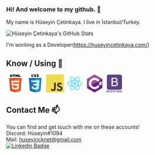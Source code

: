 ### Hi! And welcome to my github. 👋


My name is Hüseyin Çetinkaya. I live in İstanbul/Turkey.

![Hüseyin Çetinkaya's GitHub Stats](https://github-readme-stats.vercel.app/api?username=huseyinck&show_icons=true)

I'm working as a Developer(https://huseyincetinkaya.com/)

## Know / Using 🧠

<a href="https://www.w3schools.com/html/" target="_blank"><img height="50" src="https://raw.githubusercontent.com/devicons/devicon/master/icons/html5/html5-original-wordmark.svg"></a>
<a href="https://www.w3schools.com/css/" target="_blank"><img height="50" src="https://raw.githubusercontent.com/devicons/devicon/master/icons/css3/css3-original-wordmark.svg"></a>
<a href="https://www.javascript.com/" target="_blank"><img height="50" src="https://raw.githubusercontent.com/devicons/devicon/master/icons/javascript/javascript-original.svg"></a>
<a href="https://reactjs.org/" target="_blank"><img height="50" src="https://raw.githubusercontent.com/github/explore/80688e429a7d4ef2fca1e82350fe8e3517d3494d/topics/react/react.png"></a>
<a href="https://github.com/devicons/devicon/blob/master/icons/csharp/csharp-original.svg" target="_blank"><img height="50" src="https://raw.githubusercontent.com/devicons/devicon/9f4f5cdb393299a81125eb5127929ea7bfe42889/icons/csharp/csharp-original.svg"></a>
<a href="https://getbootstrap.com/" target="_blank"><img height="50" src="https://raw.githubusercontent.com/devicons/devicon/master/icons/bootstrap/bootstrap-plain-wordmark.svg"></a>



## Contact Me 📫

You can find and get touch with me on these accounts! </br>
Discord: Hüseyin#1094 </br>
Mail: huseyincknet@gmail.com </br>
[![Linkedin Badge](https://img.shields.io/badge/huseyincetinkaya-follow%20on%20linkedin-blue?style=for-the-badge&logo=linkedin)](https://www.linkedin.com/in/h%C3%BCseyin-%C3%A7etinkaya-87ba8a170/)
